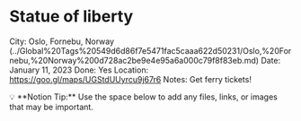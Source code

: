 # Statue of liberty

City: Oslo, Fornebu, Norway (../Global%20Tags%20549d6d86f7e5471fac5caaa622d50231/Oslo,%20Fornebu,%20Norway%200d728ac2be9e4e95a6a000c79f8f83eb.md)
Date: January 11, 2023
Done: Yes
Location: https://goo.gl/maps/UGStdUUyrcu9j67r6
Notes: Get ferry tickets!

<aside>
💡 **Notion Tip:** Use the space below to add any files, links, or images that may be important.

</aside>